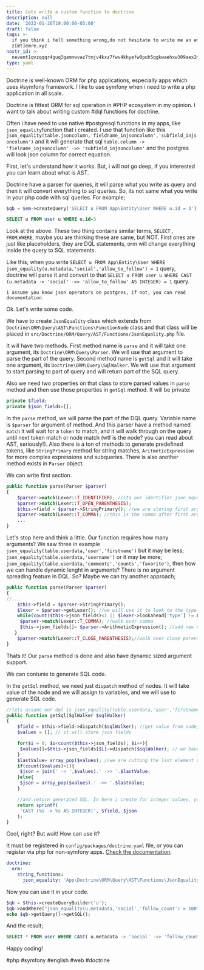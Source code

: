 ```yaml
---
title: Lets write a custom function to doctrine
description: null
date: '2022-01-26T19:00:00-05:00'
draft: false
tags: >-
  if you think i tell something wrong,do not hesitate to write me an email to
  z[œt]emre.xyz
nostr_id: >-
  nevent1qvzqqqr4guq3gamnwvaz7tmjv4kxz7fwv4khyefw0puh5qgkwaehxw309aex2mrp0yhxummnw3ezucnpdejqz9rhwden5te0wfjkccte9ejxzmt4wvhxjmcprpmhxue69uhhyetvv9ujuumwdae8gtnnda3kjctvqyxhwumn8ghj7mn0wvhxcmmvqyt8wumn8ghj7un9d3shjtnswf5k6ctv9ehx2aqppamhxue69uhkummnw3ezumt0d5q3vamnwvaz7tmjv4kxz7fwdehhxtnnda3kjctvqyd8wumn8ghj7ctjw35kxmr9wvhxcctev4erxtnwv4mhxqg7waehxw309akkcuewv94kgetwd9azuetyw5h8gu30dehhxarjqqs8an4g8dnqkkmg4gc77lj7megd9uwetv3eavvqv9epwve38hfzk2szjtzcc
type: yaml
---
```



Doctrine is well-known ORM for php applications, especially apps which uses #symfony framework. I like to use symfony when i need to write a php application in all scale. 

Doctrine is fittest ORM for sql operation in #PHP ecosystem in my opinion. I want to talk about writing custom #dql functions for doctrine.
<!--more-->
Often i have need to use native #postgresql functions in my apps, like `json_equality`function that i created. I use that function like this `json_equality(table.jsoncolumn,'fieldname_injsoncolumn','subfield_injsoncolumn')` and it will generate that sql `table.column -> 'fielname_injsoncolumn' ->> 'subfield_injsoncolumn'` and the postgres will look json column for correct equation. 

First, let's understand how it works. But, i will not go deep, if you interested you can learn about what is AST.

Doctrine have a parser for queries, it will parse what you write as query and then it will convert everything to sql queries. So, its not same what you write in your php code with sql queries. For example;

```php
$qb = $em->createQuery('SELECT u FROM App\Entity\User WHERE u.id = 3');
```
 
```sql
SELECT u FROM user u WHERE u.id=3
```

Look at the above. These two thing contains similar terms, `SELECT` , `FROM`,`WHERE`, maybe you are thinking these are same, but NOT. First ones are just like placeholders, they are DQL statements, orm will change everything inside the query to SQL statements. 

Like this, when you write `SELECT u FROM App\Entity\User WHERE json_equality(u.metadata,'social','allow_to_follow') = 1` query, doctrine will parse it and convert to that `SELECT u FROM user u WHERE CAST (u.metadata -> 'social' ->> 'allow_to_follow' AS INTEGER) = 1` query. 

	i assume you know json operators on postgres, if not, you can read documentation
	
Ok. Let's write some code. 

We have to create `JsonEquality` class which extends from `Doctrine\ORM\Query\AST\Functions\FunctionNode` class and that class will be placed in `src/Doctrine/ORM/Query/AST/Functions/JsonEquality.php` file. 

It will have two methods. First method name is `parse` and it will take one argument, its `Doctrine\ORM\Query\Parser`. We will use that argument to parse the part of the query. Second method name is `getSql` and it will take one argument, its `Doctrine\ORM\Query\SqlWalker`. We will use that argument to start parsing to part of query and will return part of the SQL query. 

Also we need two properties on that class to store parsed values in `parse` method and then use those properties in `getSql` method. It will be private:

``` php
private $field;
private $json_fields=[];
```

In the `parse` method, we will parse the part of the DQL query. Variable name is `$parser` for argument of method. And this parser have a method named `match` it will wait for a `token` to match, and it will walk through on the query until next token match or node match (wtf is the node? you can read about AST, seriously!). Also there is a ton of methods to generate predefined tokens, like `StringPrimary` method for string matches, `AritmeticExpression` for more complex expressions and subqueries. There is also another method exists in `Parser` object.

We can write first section. 

```php
public function parse(Parser $parser)
{
	$parser->match(Lexer::T_IDENTIFIER); //its our identifier json_equality
	$parser->match(Lexer::T_OPEN_PARENTHESIS);
	$this->field = $parser->StringPrimary(); //we are storing first argument of json_equality function as property. This is not the calue, its node of the first value. We will use that in getSql method.
	$parser->match(Lexer::T_COMMA); //this is the comma after first argument
	...
}
```

Let's stop here and think a little. Our function requires how many arguments? We saw three in example `json_equality(table.userdata,'user','firstname')` but it may be less; `json_equality(table.userdata,'username')` or it may be more; `json_equality(table.userdata,'comments','counts','favorite')`, then how we can handle dynamic lenght in arguments? There is no argument spreading feature in DQL. So? Maybe we can try another approach;

```php
public function parse(Parser $parser)
{
//...
	$this->field = $parser->StringPrimary();
	$lexer = $parser->getLexer(); //we will use it to look to the type of the current token
	while(count($this->json_fields)<1 || $lexer->lookahead['type'] != Lexer::T_CLOSE_PARENTHESIS) { //loop until reach the close paranthesis
     $parser->match(Lexer::T_COMMA); //walk over comma
     $this->json_fields[]= $parser->ArithmeticExpression(); //add new node to array property
   }
	$parser->match(Lexer::T_CLOSE_PARENTHESIS);//walk over close parenthesis and complete the parsing
}
```

Thats it! Our `parse` method is done and also have dynamic sized argument support.

We can contunie to generate SQL code.

In the `getSql` method, we need just `dispatch` method of nodes. It will take value of the node and we will assign to variables, and we will use to generate SQL code. 

```php
//lets assume our dql is json_equality(table.userdata,'user','firstname')
public function getSql(SqlWalker $sqlWalker)
{
	$field = $this->field->dispatch($sqlWalker); //get value from node, it will be table.userdata
	$values = []; // it will store json fields

	for($i = 0; $i<count($this->json_fields); $i++){
	 $values[]=$this->json_fields[$i]->dispatch($sqlWalker); // we have to dispatch all fields and push values to $values array
	}
	$lastValue= array_pop($values); //we are cutting the last element of the values array. We will use that just after ->> oparator, others will be use -> operator. 
	if(count($values)>1){
	 $json = join(' -> ',$values).' ->> '.$lastValue;
	}else{
	 $json = array_pop($values).' ->> '.$lastValue;
	}

	//and return generated SQL. In here i create for integer values, you can make it works for your needs. 
	return sprintf(
	 'CAST (%s -> %s AS INTEGER)', $field, $json
	);
}
```

Cool, right? But wait! How can use it? 

It must be registered in `config/packages/doctrine.yaml` file, or you can register via php for non-symfony apps. [Check the documentation](https://www.doctrine-project.org/projects/doctrine-orm/en/2.9/cookbook/dql-user-defined-functions.html#dql-user-defined-functions).

```yaml
doctrine:
  orm:
    string_functions:
	  json_equality: 'App\Doctrine\ORM\Query\AST\Functions\JsonEquality'
```

Now you can use it in your code. 

```php
$qb = $this->createQueryBuilder('u');
$qb->andWhere("json_equality(u.metadata,'social','follow_count') = 100");
echo $qb->getQuery()->getSQL();
```

And the result;

```sql
SELECT * FROM user WHERE CAST( u.metadata -> 'social' ->> 'follow_count' AS INTEGER) = 100;
```

Happy coding!

#php #symfony #english #web #doctrine 

